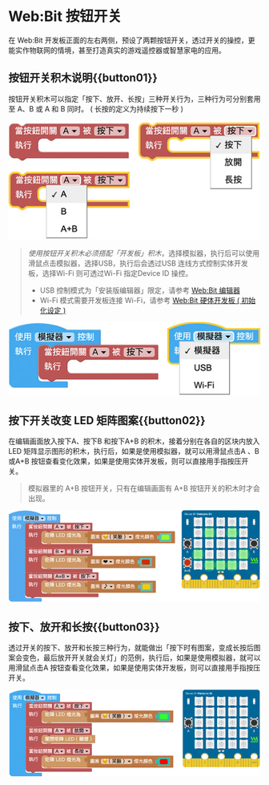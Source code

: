 # Web:Bit 按钮开关

在 Web:Bit 开发板正面的左右两侧，预设了两颗按钮开关，透过开关的操控，更能实作物联网的情境，甚至打造真实的游戏遥控器或智慧家电的应用。

## 按钮开关积木说明{{button01}}

按钮开关积木可以指定「按下、放开、长按」三种开关行为，三种行为可分别套用至 A、B 或 A 和 B 同时。 ( 长按的定义为持续按下一秒 )

![Web:Bit 按钮开关](../../../../media/zh-cn/education/board/ab-button-01.jpg)

> *使用按钮开关积木必须搭配「开发板」积木*，选择模拟器，执行后可以使用滑鼠点击模拟器，选择USB，执行后会透过USB 连线方式控制实体开发板，选择Wi-Fi 则可透过Wi-Fi 指定Device ID 操控。
> - USB 控制模式为「安装版编辑器」限定，请参考 [Web:Bit 编辑器](../index.html#software)
> - Wi-Fi 模式需要开发板连接 Wi-Fi，请参考 [Web:Bit 硬体开发板 ( 初始化设定 )](../info/setup.html)

![Web:Bit 按钮开关](../../../../media/zh-cn/education/board/ab-button-04.jpg)

## 按下开关改变 LED 矩阵图案{{button02}}

在编辑画面放入按下A、按下B 和按下A+B 的积木，接着分别在各自的区块内放入LED 矩阵显示图形的积木，执行后，如果是使用模拟器，就可以用滑鼠点击A 、B 或A+B 按钮查看变化效果，如果是使用实体开发板，则可以直接用手指按压开关。

> 模拟器里的 A+B 按钮开关，只有在编辑画面有 A+B 按钮开关的积木时才会出现。

![Web:Bit 按钮开关](../../../../media/zh-cn/education/board/ab-button-02.gif)

## 按下、放开和长按{{button03}}

透过开关的按下、放开和长按三种行为，就能做出「按下时有图案，变成长按后图案会变色，最后放开开关就会关灯」的范例，执行后，如果是使用模拟器，就可以用滑鼠点击A 按钮查看变化效果，如果是使用实体开发板，则可以直接用手指按压开关。

![Web:Bit 按钮开关](../../../../media/zh-cn/education/board/ab-button-03.gif)